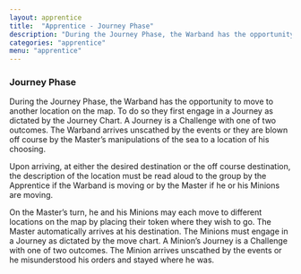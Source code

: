```yaml
---
layout: apprentice
title:  "Apprentice - Journey Phase"
description: "During the Journey Phase, the Warband has the opportunity to move to another location on the map. To do so they first engage in a Journey as dictated by the Journey Chart. A Journey is a Challenge with one of two outcomes. The Warband arrives unscathed by the events or they are blown off course by the Master’s manipulations of the sea to a location of his choosing."
categories: "apprentice"
menu: "apprentice"
---
```

<h3 class="text-center">Journey Phase</h3>
<p class="first">During the Journey Phase, the Warband has the opportunity to move to another location on the map. To do so they first engage in a Journey as dictated by the Journey Chart. A Journey is a Challenge with one of two outcomes. The Warband arrives unscathed by the events or they are blown off course by the Master’s manipulations of the sea to a location of his choosing.</p>
<p>Upon arriving, at either the desired destination or the off course destination, the description of the location must be read aloud to the group by the Apprentice if the Warband is moving or by the Master if he or his Minions are moving. </p>
<p>On the Master’s turn, he and his Minions may each move to different locations on the map by  placing their token where they wish to go. The Master automatically arrives at his destination. The Minions must engage in a Journey as dictated by the move chart. A Minion’s Journey is a Challenge with one of two outcomes. The Minion arrives unscathed by the events or he misunderstood his orders and stayed where he was.</p>

